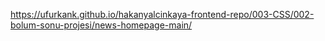 https://ufurkank.github.io/hakanyalcinkaya-frontend-repo/003-CSS/002-bolum-sonu-projesi/news-homepage-main/